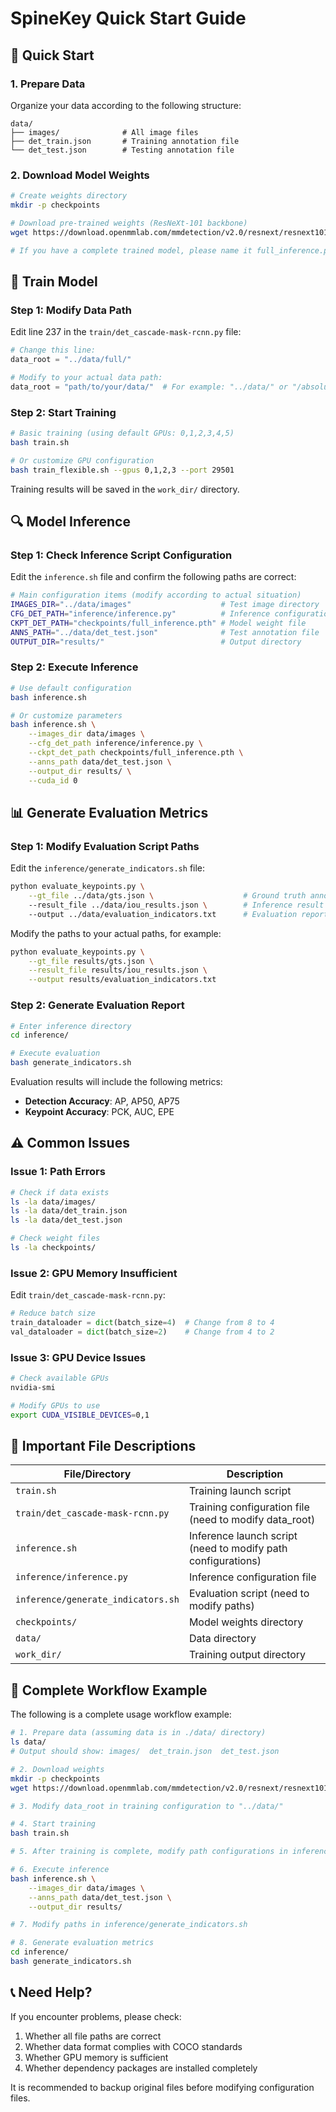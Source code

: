 # SpineKey Quick Start Guide

## 🚀 Quick Start

### 1. Prepare Data

Organize your data according to the following structure:

```text
data/
├── images/              # All image files
├── det_train.json       # Training annotation file
└── det_test.json        # Testing annotation file
```

### 2. Download Model Weights

```bash
# Create weights directory
mkdir -p checkpoints

# Download pre-trained weights (ResNeXt-101 backbone)
wget https://download.openmmlab.com/mmdetection/v2.0/resnext/resnext101_64x4d.pth -P checkpoints/

# If you have a complete trained model, please name it full_inference.pth and place it in the checkpoints/ directory
```

## 🔧 Train Model

### Step 1: Modify Data Path

Edit line 237 in the `train/det_cascade-mask-rcnn.py` file:

```python
# Change this line:
data_root = "../data/full/"

# Modify to your actual data path:
data_root = "path/to/your/data/"  # For example: "../data/" or "/absolute/path/to/data/"
```

### Step 2: Start Training

```bash
# Basic training (using default GPUs: 0,1,2,3,4,5)
bash train.sh

# Or customize GPU configuration
bash train_flexible.sh --gpus 0,1,2,3 --port 29501
```

Training results will be saved in the `work_dir/` directory.

## 🔍 Model Inference

### Step 1: Check Inference Script Configuration

Edit the `inference.sh` file and confirm the following paths are correct:

```bash
# Main configuration items (modify according to actual situation)
IMAGES_DIR="../data/images"                    # Test image directory
CFG_DET_PATH="inference/inference.py"          # Inference configuration file
CKPT_DET_PATH="checkpoints/full_inference.pth" # Model weight file  
ANNS_PATH="../data/det_test.json"              # Test annotation file
OUTPUT_DIR="results/"                          # Output directory
```

### Step 2: Execute Inference

```bash
# Use default configuration
bash inference.sh

# Or customize parameters
bash inference.sh \
    --images_dir data/images \
    --cfg_det_path inference/inference.py \
    --ckpt_det_path checkpoints/full_inference.pth \
    --anns_path data/det_test.json \
    --output_dir results/ \
    --cuda_id 0
```

## 📊 Generate Evaluation Metrics

### Step 1: Modify Evaluation Script Paths

Edit the `inference/generate_indicators.sh` file:

```bash
python evaluate_keypoints.py \
    --gt_file ../data/gts.json \                    # Ground truth annotation file
    --result_file ../data/iou_results.json \        # Inference result file
    --output ../data/evaluation_indicators.txt      # Evaluation report output file
```

Modify the paths to your actual paths, for example:

```bash
python evaluate_keypoints.py \
    --gt_file results/gts.json \
    --result_file results/iou_results.json \
    --output results/evaluation_indicators.txt
```

### Step 2: Generate Evaluation Report

```bash
# Enter inference directory
cd inference/

# Execute evaluation
bash generate_indicators.sh
```

Evaluation results will include the following metrics:

- **Detection Accuracy**: AP, AP50, AP75
- **Keypoint Accuracy**: PCK, AUC, EPE

## ⚠️ Common Issues

### Issue 1: Path Errors

```bash
# Check if data exists
ls -la data/images/
ls -la data/det_train.json
ls -la data/det_test.json

# Check weight files
ls -la checkpoints/
```

### Issue 2: GPU Memory Insufficient

Edit `train/det_cascade-mask-rcnn.py`:

```python
# Reduce batch size
train_dataloader = dict(batch_size=4)  # Change from 8 to 4
val_dataloader = dict(batch_size=2)    # Change from 4 to 2
```

### Issue 3: GPU Device Issues

```bash
# Check available GPUs
nvidia-smi

# Modify GPUs to use
export CUDA_VISIBLE_DEVICES=0,1
```

## 📁 Important File Descriptions

| File/Directory | Description |
|-----------|------|
| `train.sh` | Training launch script |
| `train/det_cascade-mask-rcnn.py` | Training configuration file (need to modify data_root) |
| `inference.sh` | Inference launch script (need to modify path configurations) |
| `inference/inference.py` | Inference configuration file |
| `inference/generate_indicators.sh` | Evaluation script (need to modify paths) |
| `checkpoints/` | Model weights directory |
| `data/` | Data directory |
| `work_dir/` | Training output directory |

## 🎯 Complete Workflow Example

The following is a complete usage workflow example:

```bash
# 1. Prepare data (assuming data is in ./data/ directory)
ls data/
# Output should show: images/  det_train.json  det_test.json

# 2. Download weights
mkdir -p checkpoints
wget https://download.openmmlab.com/mmdetection/v2.0/resnext/resnext101_64x4d.pth -P checkpoints/

# 3. Modify data_root in training configuration to "../data/"

# 4. Start training
bash train.sh

# 5. After training is complete, modify path configurations in inference.sh

# 6. Execute inference
bash inference.sh \
    --images_dir data/images \
    --anns_path data/det_test.json \
    --output_dir results/

# 7. Modify paths in inference/generate_indicators.sh

# 8. Generate evaluation metrics
cd inference/
bash generate_indicators.sh
```

## 📞 Need Help?

If you encounter problems, please check:

1. Whether all file paths are correct
2. Whether data format complies with COCO standards  
3. Whether GPU memory is sufficient
4. Whether dependency packages are installed completely

It is recommended to backup original files before modifying configuration files.
